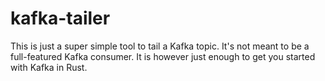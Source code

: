 # kafka-tailer

This is just a super simple tool to tail a Kafka topic. It's not meant to be a full-featured Kafka consumer. It is however just enough to get you started with Kafka in Rust.
